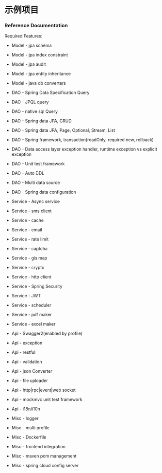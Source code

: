 # 示例项目

### Reference Documentation
Required Features:

* Model - jpa schema
* Model - jpa index constraint
* Model - jpa audit
* Model - jpa entity inheritance 
* Model - java db converters

* DAO - Spring Data Specification Query
* DAO - JPQL query
* DAO - native sql Query
* DAO - Spring data JPA, CRUD
* DAO - Spring data JPA, Page, Optional, Stream, List
* DAO - Spring framework, transaction(readOnly, required new, rollback)
* DAO - Data access layer exception handler, runtime exception vs explicit exception
* DAO - Unit test framework
* DAO - Auto DDL
* DAO - Multi data source
* DAO - Spring data configuration

* Service - Async service
* Service - sms client
* Service - cache
* Service - email
* Service - rate limit
* Service - captcha
* Service - gis map
* Service - crypto
* Service - http client
* Service - Spring Security
* Service - JWT
* Service - scheduler
* Service - pdf maker
* Service - excel maker

* Api - Swagger2(enabled by profile)
* Api - exception
* Api - restful
* Api - validation
* Api - json Converter
* Api - file uploader
* Api - http|rpc|event|web socket
* Api - mockmvc unit test framework
* Api - i18n/i10n

* Misc - logger
* Misc - multi profile
* Misc - Dockerfile
* Misc - frontend integration
* Misc - maven pom management
* Misc - spring cloud config server